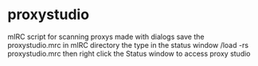 # proxystudio
mIRC script for scanning proxys made with dialogs
save the proxystudio.mrc in mIRC directory the type in the status window /load -rs proxystudio.mrc
then right click the Status window to access proxy studio
